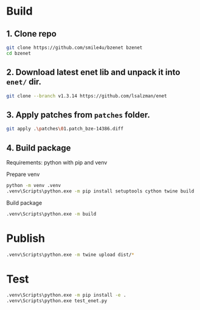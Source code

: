 # Build
## 1. Clone repo
```sh
git clone https://github.com/smile4u/bzenet bzenet
cd bzenet
```
## 2. Download latest enet lib and unpack it into `enet/` dir.
```sh
git clone --branch v1.3.14 https://github.com/lsalzman/enet
```
## 3. Apply patches from `patches` folder.
```sh
git apply .\patches\01.patch_bze-14386.diff
```
## 4. Build package

Requirements: python with pip and venv

Prepare venv
```sh
python -m venv .venv
.venv\Scripts\python.exe -m pip install setuptools cython twine build
```

Build package
```sh
.venv\Scripts\python.exe -m build
```

# Publish
```sh
.venv\Scripts\python.exe -m twine upload dist/*
```

# Test
```sh
.venv\Scripts\python.exe -m pip install -e .
.venv\Scripts\python.exe test_enet.py
```


